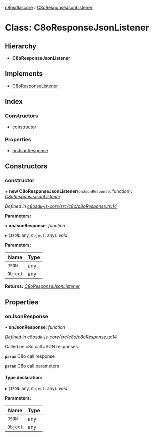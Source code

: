 [c8osdkjscore](../README.md) › [C8oResponseJsonListener](c8oresponsejsonlistener.md)

# Class: C8oResponseJsonListener

## Hierarchy

* **C8oResponseJsonListener**

## Implements

* [C8oResponseListener](../interfaces/c8oresponselistener.md)

## Index

### Constructors

* [constructor](c8oresponsejsonlistener.md#constructor)

### Properties

* [onJsonResponse](c8oresponsejsonlistener.md#onjsonresponse)

## Constructors

###  constructor

\+ **new C8oResponseJsonListener**(`onJsonResponse`: function): *[C8oResponseJsonListener](c8oresponsejsonlistener.md)*

*Defined in [c8osdk-js-core/src/c8o/c8oResponse.ts:14](https://github.com/convertigo/c8osdk-angular/blob/1fc5ad7/src/c8o/c8oResponse.ts#L14)*

**Parameters:**

▪ **onJsonResponse**: *function*

▸ (`JSON`: any, `Object`: any): *void*

**Parameters:**

Name | Type |
------ | ------ |
`JSON` | any |
`Object` | any |

**Returns:** *[C8oResponseJsonListener](c8oresponsejsonlistener.md)*

## Properties

###  onJsonResponse

• **onJsonResponse**: *function*

*Defined in [c8osdk-js-core/src/c8o/c8oResponse.ts:14](https://github.com/convertigo/c8osdk-angular/blob/1fc5ad7/src/c8o/c8oResponse.ts#L14)*

Called on c8o call JSON responses.

**`param`** C8o call response

**`param`** C8o call parameters

#### Type declaration:

▸ (`JSON`: any, `Object`: any): *void*

**Parameters:**

Name | Type |
------ | ------ |
`JSON` | any |
`Object` | any |
